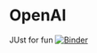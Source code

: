 # OpenAI
JUst for fun
[![Binder](https://mybinder.org/badge_logo.svg)](https://mybinder.org/v2/gh/arunb-lab/OpenAI/HEAD)
